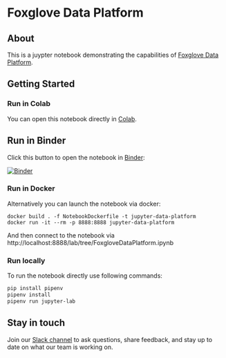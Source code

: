 # Foxglove Data Platform

## About

This is a juypter notebook demonstrating the capabilities of [Foxglove Data Platform](https://foxglove.dev/data-platform).

## Getting Started

### Run in Colab

You can open this notebook directly in [Colab](https://github.com/foxglove/jupyter-data-platform/blob/main/FoxgloveDataPlatform.ipynb).

## Run in Binder

Click this button to open the notebook in [Binder](https://mybinder.org/):

[![Binder](https://mybinder.org/badge_logo.svg)](https://mybinder.org/v2/gh/foxglove/jupyter-data-platform/HEAD?labpath=FoxgloveDataPlatform.ipynb)

### Run in Docker

Alternatively you can launch the notebook via docker:

```
docker build . -f NotebookDockerfile -t jupyter-data-platform
docker run -it --rm -p 8888:8888 jupyter-data-platform
```

And then connect to the notebook via http://localhost:8888/lab/tree/FoxgloveDataPlatform.ipynb

### Run locally

To run the notebook directly use following commands:

```bash
pip install pipenv
pipenv install
pipenv run jupyter-lab
```

## Stay in touch

Join our [Slack channel](https://foxglove.dev/join-slack) to ask questions, share feedback, and stay up to date on what our team is working on.
